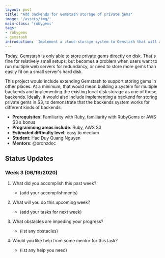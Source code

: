 ```yaml
---
layout: post
title: "Add backends for Gemstash storage of private gems"
image: '/assets/img/'
main-class: 'rubygems'
tags:
- rubygems
- gemstash
introduction: 'Implement a cloud-storage system to Gemstash that will allow gems to be shared, and used across internal machines effectively.'
---
```


Today, Gemstash is only able to store private gems directly on disk. That's fine for relatively small setups, but becomes a problem when users want to run multiple web servers for redundancy, or need to store more gems than easily fit on a small server's hard disk.

This project would include extending Gemstash to support storing gems in other places. At a minimum, that would mean building a system for multiple backends and implementing the existing local disk storage as one of those backends. Ideally, it would also include implementing a backend for storing private gems in S3, to demonstrate that the backends system works for different kinds of backends.

* **Prerequisites**: Familiarity with Ruby, familiarity with RubyGems or AWS S3 a bonus
* **Programming areas include**: Ruby, AWS S3
* **Estimated difficulty level**: easy to medium
* **Student**: Hac Duy Quang Nguyen
* **Mentors**: @bronzdoc

## Status Updates

### Week 3 (06/19/2020)

1. What did you accomplish this past week?
    - (add your accomplishments)

1. What will you do this upcoming week?
    - (add your tasks for next week)

1. What obstacles are impeding your progress?
    - (list any obstacles)

1. Would you like help from some mentor for this task?
    - (list any help you need)
